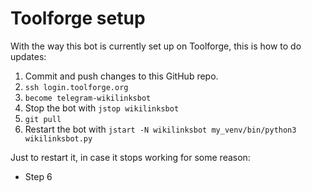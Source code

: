 # Toolforge setup

With the way this bot is currently set up on Toolforge, this is how to do updates:

1. Commit and push changes to this GitHub repo.
2. `ssh login.toolforge.org`
3. `become telegram-wikilinksbot`
4. Stop the bot with `jstop wikilinksbot`
5. `git pull`
6. Restart the bot with `jstart -N wikilinksbot my_venv/bin/python3 wikilinksbot.py`

Just to restart it, in case it stops working for some reason:
* Step 6
